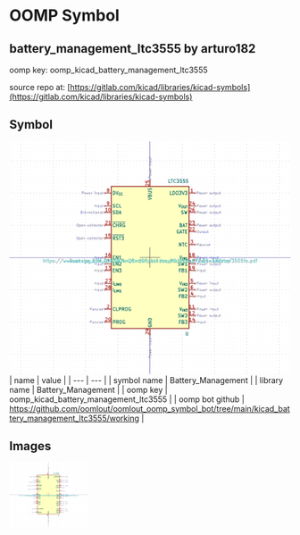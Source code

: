 # OOMP Symbol  
## battery_management_ltc3555  by arturo182  
  
oomp key: oomp_kicad_battery_management_ltc3555  
  
source repo at: [https://gitlab.com/kicad/libraries/kicad-symbols](https://gitlab.com/kicad/libraries/kicad-symbols)  
## Symbol  
  
[![working.png](working_600.png)](working.png)  
| name | value | 
| --- | --- | 
| symbol name | Battery_Management | 
| library name | Battery_Management | 
| oomp key | oomp_kicad_battery_management_ltc3555 | 
| oomp bot github | https://github.com/oomlout/oomlout_oomp_symbol_bot/tree/main/kicad_battery_management_ltc3555/working | 
## Images  
  
[![working.png](working_140.png)](working.png)  
